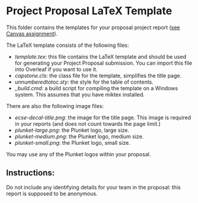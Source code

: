 # Project Proposal LaTeX Template

This folder contains the templates for your proposal project report ([see Canvas assignment](https://canvas.auckland.ac.nz/courses/106044/assignments/376410)).

The LaTeX template consists of the following files:
* *template.tex*: this file contains the LaTeX template and should be used for generating your Project Proposal submission. You can import this file into Overleaf if you want to use it.
* *capstone.cls*: the class file for the template, simplifies the title page.
* *unnumberedtotoc.sty*: the style for the table of contents.
* *_build.cmd*: a build script for compiling the template on a Windows system. This assumes that you have miktex installed.

There are also the following image files:
* *ecse-decal-title.png*: the image for the title page. This image is required in your reports (and does not count towards the page limit.)
* *plunket-large.png*: the Plunket logo, large size.
* *plunket-medium.png*: the Plunket logo, medium size.
* *plunket-small.png*: the Plunket logo, small size.

You may use any of the Plunket logos within your proposal.

## Instructions:

Do not include any identifying details for your team in the proposal: this report is supposed to be anonymous.